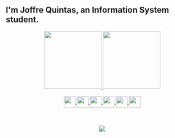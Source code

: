 ## I'm Joffre Quintas, an Information System student.
<div align="center">
  <a href="https://github.com/Joffre-Quintas">
  <img height="150em" src="https://github-readme-stats.vercel.app/api?username=Joffre-Quintas&show_icons=true&theme=dracula&include_all_commits=true&count_private=true"/>
  <img height="150em" src="https://github-readme-stats.vercel.app/api/top-langs/?username=Joffre-Quintas&layout=compact&langs_count=7&theme=dracula"/>
</div>
<div align="center">
  <div style="display: inline_block"><br>
    <img align="center" height="30" margin-bottom="1rem" src="https://img.shields.io/badge/JavaScript-323330?style=for-the-badge&logo=javascript&logoColor=F7DF1E">
    <img align="center" height="30" margin-bottom="1rem" src="https://shields.io/badge/TypeScript-3178C6?logo=TypeScript&logoColor=FFF&style=flat-square">
    <img align="center"  height="30" margin-bottom="1rem" src="https://img.shields.io/badge/HTML5-E34F26?style=for-the-badge&logo=html5&logoColor=white">
    <img align="center"  height="30" margin-bottom="1rem"  src="https://img.shields.io/badge/CSS3-1572B6?style=for-the-badge&logo=css3&logoColor=white">
    <img align="center"  height="30" margin-bottom="1rem"  src="https://img.shields.io/badge/-ReactJs-61DAFB?logo=react&logoColor=white">
    <img align="center"  height="30" margin-bottom="1rem"  src="https://img.shields.io/badge/next.js-000000?style=for-the-badge&logo=nextdotjs&logoColor=white">
   </div>

  ##
 
  
<div style="display: inline_block"><br>
    <a href="https://www.linkedin.com/in/joffre-quintas-b9a769111/" target="_blank"><img src="https://img.shields.io/badge/-LinkedIn-%230077B5?style=for-the-badge&logo=linkedin&logoColor=white" target="_blank"></a>
     
<!--   <img align="right" alt="lu-pic" height="150" style="border-radius:50px;"  src="https://share-cdn.picrew.me/shareImg/org/202112/338224_1RcwpQ75.png"> -->
 
</div>
